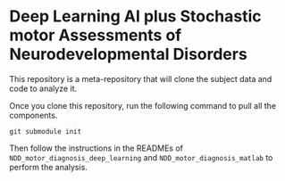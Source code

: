 # Deep Learning AI plus Stochastic motor Assessments of Neurodevelopmental Disorders
This repository is a meta-repository that will clone the subject data and code to analyze it.

Once you clone this repository, run the following command to pull all the components.
```
git submodule init
```

Then follow the instructions in the READMEs of `NDD_motor_diagnosis_deep_learning` and `NDD_motor_diagnosis_matlab` to perform the analysis. 